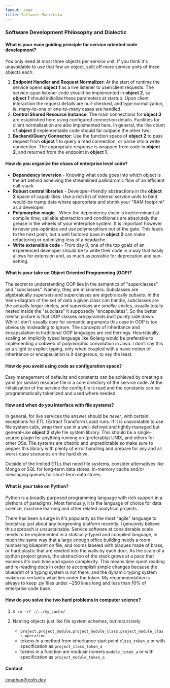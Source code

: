 ```yaml
---
layout: page
title: Software Manifesto
---
```


### Software Development Philosophy and Dialectic

#### What is your main guiding principle for service oriented code development?

You only need at most three objects per service unit. If you think it's unavoidable to use that few an object, split off more service units of three objects each.
1. **Endpoint Handler and Request Normalizer**: At the start of runtime the service opens **object 1** as a live listener to user/client requests. The service-span listener code should be implemented in **object 2**, so **object 1** should initialize these parameters at startup. Upon client interaction the request details are null-checked, and type normalization, ie. many-to-one or one-to-many cases are handled.
2. **Central Shared Resource Instance**: The main connections for **object 3** are established here using configured connection details. Facilities for client normalization are also implemented here. In general, the line count of **object 2** implementable code should far outpace the other two.
3. **Backend/Query Connector**: Use the function space of **object 2** to pass request from **object 1** to query a read connection, or parse into a write connection. The appropriate response is wrapped from code in **object 2**, and returned from the endpoint in **object 1**.

#### How do you organize the chaos of enterprise level code?

- **Dependency inversion** - Knowing what code goes into which object is the art behind acheiving the streamlined pallindromic flow of an efficient call-stack.
- **Robust central libraries** - Developer-friendly abstractions in the **object 2** space of capabilities. Use a rich list of internal service units to bind would-be tramp data where appropriate and shrink your "RAM footprint" as a developer.
- **Polymorphic magic** - When the dependency chain is indeterminant at compile time, callable abstraction and conditionals are absolutely the grease in the wheels of your enterprise system. It is important however to never pre-optimize and use polymorphism out of the gate. This leads to the next point, but a well factored base in **object 2** can make refactoring or optimizing less of a headache.
- **Write extensible code** - From day 0, one of the top goals of an experienced developer should be to write their code in a way that easily allows for extension and, as much as possible for deprecation and sun-setting.

#### What is your take on Object Oriented Programming (OOP)?

The secret to understanding OOP lies in the semantics of "superclasses" and "subclasses". Namely, they are misnomers. Subclasses are algebraically *supersets* and superclasses are algebraically *subsets*. In the Venn-diagram of the set of data a given class can handle, *sub*classes are the actually *larger* circles, and *super*class are *smaller* circles, usually totally nested inside the "subclass" it supposedly "encapsulates". So the better mental picture is that OOP classes are pyramids built pointy side down. While I don't usually care for semantic arguments this case in OOP is too obviously misleading to ignore. The concepts of inheritance and encapsulation in traditional OOP languages are red herrings. Heuristically, scaling an implicitly typed language like Golang would be preferable to implementing a cobweb of polymorphic convolution in Java. I don't say this as a slight to explicit typing, only when coupled with a naive notion of inheritance or encapsulation is it dangerous, to say the least.


#### How do you avoid using code as configuration space?

Easy management of defaults and constants can be achieved by creating a yaml (or similar) resource file in a core directory of the service code. At the initialization of the service the config file is read and the constants can be programmatically tokenized and used where needed.

#### How and when do you interface with file systems?

In general, for live services the answer should be *never*, with certain exceptions for ETL (Extract Transform Load) runs. If it is unavoidable to use file system calls, wrap their use in a well-defined and tightly managed but general-use **object 2** style file system library. This should be a single-source plugin for anything running on (preferably) UNIX, and others for other OSs. File systems are chaotic and unpredictable so make sure to pepper this library with plenty of error handling and prepare for any and all worst-case scenarios on the hard drive.

Outside of the limited ETLs that need file systems, consider alternatives like Mongo or SQL for long-term data stores. In-memory cache and/or messaging queues for short-term data stores.

#### What is your take on Python?

Python is a broadly purposed programming language with rich support in a plethora of paradigms. Most famously, it is the language of choice for data science, machine learning and other related analytical projects.

There has been a surge in it's popularity as the most "agile" language to bootstrap just about any burgeoning platform recently. I genuinely believe this approach is unsustainable. Service software at considerable scale needs to be implemented in a statically-typed and compiled language, in much the same way that a large enough office building needs a room numbering blueprint on file, and rooms labeled with plaques made of brass, or hard plastic that are reveted into the walls by each door. As the scale of a python project grows, the abstraction of the stack grows at a pace that exceeds it's own time and space complexity. This means time spent reading and re-reading docs in order to accomplish simple changes because the blueprint of a typing system is not there, and the dynamic typing system makes no certainty what lies under the token. My recommendation is always to keep .py files under ~250 lines long and less than 10% of enterprise code base.

#### How do you solve the two hard problems in computer science?

1. `$ rm -rf ./../my_cache/`

2. Naming objects just like file system schemes, but recursively
   - `project.project_module.project_module_class.project_module_class_operation`
   - tokens in a method from inheritance start point `class_token_a` or with specification as `project_class_token_a`
   - tokens in a function are modular nomers `module_token_a` or with specification as `project_module_token_a`


#### Contact
jonathan@coth.dev
